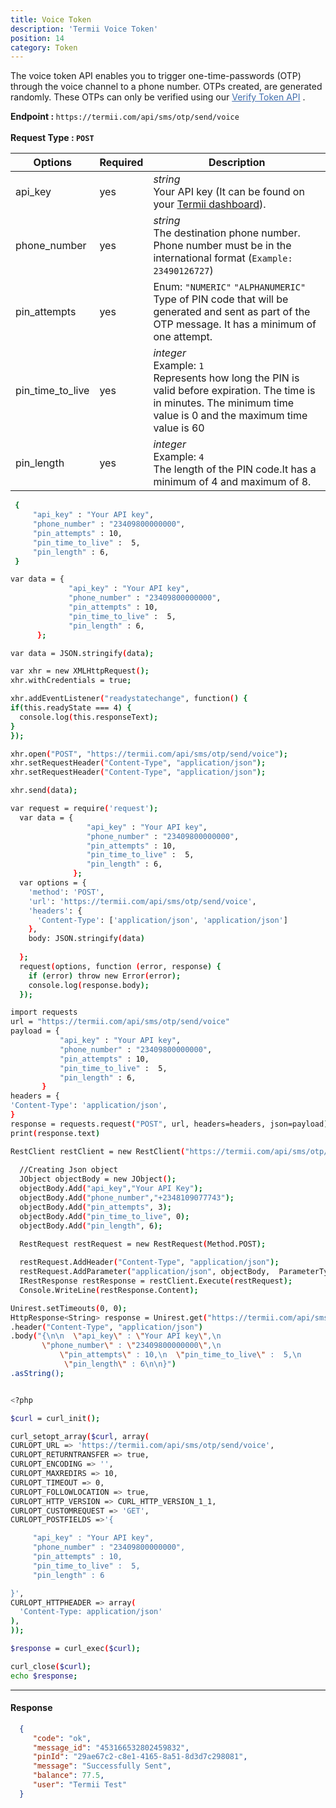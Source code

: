 ```yaml
---
title: Voice Token
description: 'Termii Voice Token'
position: 14
category: Token
---
```


The voice token API enables you to trigger one-time-passwords (OTP) through the voice channel to a phone number. OTPs created, are generated randomly. These OTPs  can only be verified using our <a href="/verify-token"  target="_blank"  style="text-decoration=underline; cursor: pointer;  color: rgb(64, 109, 173);">Verify Token API</a> .

<b>Endpoint : </b>
`
https://termii.com/api/sms/otp/send/voice
`<br><br> <b>Request Type : </b> **`POST`**


Options |Required| Description |
--- | --- | --- |
api_key |yes|*string*<br> Your API key (It can be found on your <a href="https://accounts.termii.com/#/" target="_blank" style="text-decoration:underline; cursor:pointer">Termii dashboard</a>). |
phone_number |yes |*string*<br> The destination phone number. Phone number must be in the international format (`Example: 23490126727`)|
pin_attempts |yes| Enum: `"NUMERIC"` `"ALPHANUMERIC"`<br> Type of PIN code that will be generated and sent as part of the OTP message. It has a minimum of one attempt. | 
pin_time_to_live |yes|*integer*<br>Example: `1`<br> Represents how long the PIN is valid before expiration. The time is in minutes. The minimum time value is 0 and the maximum time value is 60  | 
pin_length |yes|*integer*<br> Example: `4` <br> The length of the PIN code.It has a minimum of 4 and maximum of 8.| 


<code-group>
   <code-block label="JSON" active>

  ```bash
   {
       "api_key" : "Your API key",
       "phone_number" : "23409800000000",
       "pin_attempts" : 10,
       "pin_time_to_live" :  5,
       "pin_length" : 6,
   }
  ```

  </code-block>
  <code-block label="JavaScript">

  ```bash
 var data = {
               "api_key" : "Your API key",
               "phone_number" : "23409800000000",
               "pin_attempts" : 10,
               "pin_time_to_live" :  5,
               "pin_length" : 6,
        };

var data = JSON.stringify(data);

var xhr = new XMLHttpRequest();
xhr.withCredentials = true;

xhr.addEventListener("readystatechange", function() {
  if(this.readyState === 4) {
    console.log(this.responseText);
  }
});

xhr.open("POST", "https://termii.com/api/sms/otp/send/voice");
xhr.setRequestHeader("Content-Type", "application/json");
xhr.setRequestHeader("Content-Type", "application/json");

xhr.send(data);


  ```

  </code-block>
 <code-block label="NodeJs" >

  ```bash
 var request = require('request');
    var data = {
                   "api_key" : "Your API key",
                   "phone_number" : "23409800000000",
                   "pin_attempts" : 10,
                   "pin_time_to_live" :  5,
                   "pin_length" : 6,
                };
    var options = {
      'method': 'POST',
      'url': 'https://termii.com/api/sms/otp/send/voice',
      'headers': {
        'Content-Type': ['application/json', 'application/json']
      },
      body: JSON.stringify(data)
    
    };
    request(options, function (error, response) { 
      if (error) throw new Error(error);
      console.log(response.body);
    });

  ```

  </code-block>
 <code-block label="Python" >

  ```bash
import requests
url = "https://termii.com/api/sms/otp/send/voice"
payload = {
             "api_key" : "Your API key",
             "phone_number" : "23409800000000",
             "pin_attempts" : 10,
             "pin_time_to_live" :  5,
             "pin_length" : 6,
         }
headers = {
  'Content-Type': 'application/json',
}
response = requests.request("POST", url, headers=headers, json=payload)
print(response.text)

   ```
  </code-block>

<code-block label="C#" >

  ```bash
RestClient restClient = new RestClient("https://termii.com/api/sms/otp/send/voice");
    
    //Creating Json object
    JObject objectBody = new JObject();
    objectBody.Add("api_key","Your API Key");
    objectBody.Add("phone_number","+2348109077743");
    objectBody.Add("pin_attempts", 3);
    objectBody.Add("pin_time_to_live", 0);
    objectBody.Add("pin_length", 6);

    RestRequest restRequest = new RestRequest(Method.POST);
    
    restRequest.AddHeader("Content-Type", "application/json");
    restRequest.AddParameter("application/json", objectBody,  ParameterType.RequestBody);
    IRestResponse restResponse = restClient.Execute(restRequest);
    Console.WriteLine(restResponse.Content);  
  ```
  </code-block>
<code-block label="Java" >

  ```bash
 Unirest.setTimeouts(0, 0);
 HttpResponse<String> response = Unirest.get("https://termii.com/api/sms/otp/send/voice")
  .header("Content-Type", "application/json")
  .body("{\n\n  \"api_key\" : \"Your API key\",\n    
         \"phone_number\" : \"23409800000000\",\n   
             \"pin_attempts\" : 10,\n  \"pin_time_to_live\" :  5,\n  
              \"pin_length\" : 6\n\n}")
  .asString();



  ```
  </code-block>
<code-block label="PHP" >

  ```bash
<?php

$curl = curl_init();

curl_setopt_array($curl, array(
  CURLOPT_URL => 'https://termii.com/api/sms/otp/send/voice',
  CURLOPT_RETURNTRANSFER => true,
  CURLOPT_ENCODING => '',
  CURLOPT_MAXREDIRS => 10,
  CURLOPT_TIMEOUT => 0,
  CURLOPT_FOLLOWLOCATION => true,
  CURLOPT_HTTP_VERSION => CURL_HTTP_VERSION_1_1,
  CURLOPT_CUSTOMREQUEST => 'GET',
  CURLOPT_POSTFIELDS =>'{

       "api_key" : "Your API key",
       "phone_number" : "23409800000000",
       "pin_attempts" : 10,
       "pin_time_to_live" :  5,
       "pin_length" : 6

}',
  CURLOPT_HTTPHEADER => array(
    'Content-Type: application/json'
  ),
));

$response = curl_exec($curl);

curl_close($curl);
echo $response;

  ```
  </code-block>
</code-group>


<hr />


#### Response

```JSON
  {
     "code": "ok",
     "message_id": "453166532802459832",
     "pinId": "29ae67c2-c8e1-4165-8a51-8d3d7c298081",
     "message": "Successfully Sent",
     "balance": 77.5,
     "user": "Termii Test"
  }
```
